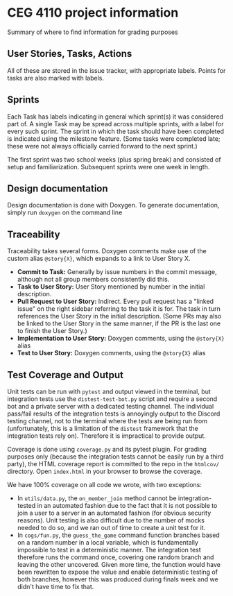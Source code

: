 # CEG 4110 project information

Summary of where to find information for grading purposes

## User Stories, Tasks, Actions

All of these are stored in the issue tracker, with appropriate labels.
Points for tasks are also marked with labels.

## Sprints

Each Task has labels indicating in general which sprint(s) it was considered part of.
A single Task may be spread across multiple sprints, with a label for every such sprint.
The sprint in which the task should have been completed is indicated using the milestone feature.
(Some tasks were completed late; these were not always officially carried forward to the next sprint.)

The first sprint was two school weeks (plus spring break) and consisted of setup and familiarization.
Subsequent sprints were one week in length.

## Design documentation

Design documentation is done with Doxygen.
To generate documentation, simply run `doxygen` on the command line

## Traceability

Traceability takes several forms.
Doxygen comments make use of the custom alias `@story{X}`, which expands to
a link to User Story X.

- **Commit to Task:** Generally by issue numbers in the commit message,
  although not all group members consistently did this.
- **Task to User Story:** User Story mentioned by number in the initial description.
- **Pull Request to User Story:** Indirect. Every pull request has a "linked issue"
  on the right sidebar referring to the task it is for. The task in turn
  references the User Story in the initial description.
  (Some PRs may also be linked to the User Story in the same manner,
  if the PR is the last one to finish the User Story.)
- **Implementation to User Story:** Doxygen comments, using the `@story{X}` alias
- **Test to User Story:** Doxygen comments, using the `@story{X}` alias

## Test Coverage and Output

Unit tests can be run with `pytest` and output viewed in the terminal,
but integration tests use the `distest-test-bot.py` script and require
a second bot and a private server with a dedicated testing channel.
The individual pass/fail results of the integration tests is annoyingly
output to the Discord testing channel, not to the terminal where
the tests are being run from (unfortunately, this is a limitation of the
`distest` framework that the integration tests rely on). Therefore it is
impractical to provide output.

Coverage is done using `coverage.py` and its pytest plugin.
For grading purposes only (because the integration tests cannot be easily
run by a third party), the HTML coverage report is committed to the repo
in the `htmlcov/` directory. Open `index.html` in your browser to browse
the coverage.

We have 100% coverage on all code we wrote, with two exceptions:

- In `utils/data.py`, the `on_member_join` method cannot be integration-tested
  in an automated fashion due to the fact that it is not possible to join a user
  to a server in an automated fashion (for obvious security reasons).
  Unit testing is also difficult due to the number of mocks needed to do so,
  and we ran out of time to create a unit test for it.
- In `cogs/fun.py`, the `guess_the_game` command function branches based on
  a random number in a local variable, which is fundamentally impossible to
  test in a deterministic manner. The integration test therefore runs the command
  once, covering one random branch and leaving the other uncovered.
  Given more time, the function would have been rewritten to expose the value
  and enable deterministic testing of both branches, however this was produced
  during finals week and we didn't have time to fix that.
